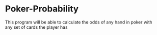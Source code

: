 # Poker-Probability
This program will be able to calculate the odds of any hand in poker with any set of cards the player has
